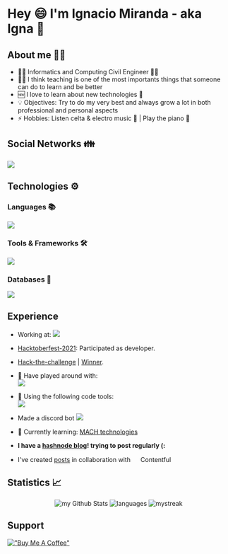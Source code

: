 # Hey 😄 I'm Ignacio Miranda - aka Igna 👋

## About me 👨‍💻

- 👨‍🎓 Informatics and Computing Civil Engineer 🧑‍🎓
- 🧑‍🏫 I think teaching is one of the most importants things that someone can do to learn and be better
- 🆕 I love to learn about new technologies 🎈
- 💡 Objectives: Try to do my very best and always grow a lot in both professional and personal aspects
- ⚡ Hobbies: Listen celta & electro music 🎵 | Play the piano 🎹

## Social Networks 👪

<a href="https://linkedin.com/in/ignacio-miranda-figueroa" target="blank"><img src="https://skillicons.dev/icons?i=linkedin"/></a>

## Technologies ⚙️

### Languages 📚

[![](https://skillicons.dev/icons?i=html,css,js)](https://skillicons.dev)

### Tools & Frameworks 🛠️

[![](https://skillicons.dev/icons?i=sass,nodejs,nextjs,nestjs,discord,git,github,vscode)](https://skillicons.dev)

### Databases 💾

[![](https://skillicons.dev/icons?i=postgres,mongo)](https://skillicons.dev)

## Experience

- Working at: <a href="https://reign.cl/"><img src="https://img.shields.io/static/v1?&label=&message=Apply%20Digital&color=blue&logo=goldenline&logoColor=white" /></a>
- [Hacktoberfest-2021](https://hacktoberfest.digitalocean.com/): Participated as developer.
- [Hack-the-challenge](https://www.hackthechallenge.cl/) | [Winner](https://cl.nttdata.com/newsfolder/alumnos-de-la-ucn-ganan-hackaton-con-proyecto-tecnologico-para-la-salud).
- 🔬 Have played around with: <br/>
[![](https://skillicons.dev/icons?i=aws,gcp,java,cpp,cs)](https://skillicons.dev)

- 🔧 Using the following code tools: <br/>
[![](https://skillicons.dev/icons?i=vscode,git,github)](https://skillicons.dev)

- Made a discord bot <a href="https://discord.com/oauth2/authorize?client_id=768272679051591691&permissions=8&scope=bot"><img src="https://img.shields.io/static/v1?&label=&message=Chibi Knight&color=purple&logo=discord" /></a>
- 🌱 Currently learning: <a href="https://machalliance.org/">MACH technologies</a>

- <b>I have a [hashnode blog](https://igna.hashnode.dev/)! trying to post regularly (:</b>

- I've created [posts](https://www.contentful.com/blog/author/ignacio-miranda-figueroa/) in collaboration with <img src="https://seeklogo.com/images/C/contentful-logo-C395C545BF-seeklogo.com.png" width="15"/> Contentful


## Statistics 📈

<p align="center">
  <img src="https://github-readme-stats.vercel.app/api?username=IgnacioNMiranda&include_all_commits=true&count_private=true&show_icons=true&line_height=20&title_color=2B5BBD&icon_color=1124BB&text_color=A1A1A1&bg_color=0,000000,130F40" alt="my Github Stats"/>

  <img src="https://github-readme-stats.vercel.app/api/top-langs?username=IgnacioNMiranda&show_icons=true&locale=en&layout=compact&theme=chartreuse-dark" alt="languages" />


  <img src="https://github-readme-streak-stats.herokuapp.com/?user=IgnacioNMiranda&theme=tokyonight" alt="mystreak"/>
</p>

[linkedin]: https://linkedin.com/in/ignacio-miranda-figueroa
[discordjsurl]: https://discord.com/oauth2/authorize?client_id=768272679051591691&permissions=8&scope=bot

## Support

[!["Buy Me A Coffee"](https://www.buymeacoffee.com/assets/img/custom_images/orange_img.png)](https://www.buymeacoffee.com/igna)
